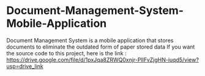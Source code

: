 # Document-Management-System-Mobile-Application
Document Management System is a mobile application that stores documents to eliminate the outdated form of paper stored data
If you want the source code to this project, here is the link : https://drive.google.com/file/d/1pxJqa8ZRWQ0xnjr-PlIFvZjgHN-iuqd5/view?usp=drive_link
